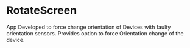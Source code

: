 # RotateScreen
App Developed to force change orientation of Devices with faulty orientation sensors.
Provides option to force Orientation change of the device. 

